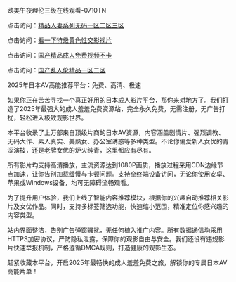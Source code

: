 欧美午夜理伦三级在线观看-0710TN 

点击访问：<a href="https://heiliao2dmwwy.pages.dev">精品人妻系列无码一区二区三区</a>

点击访问：<a href="https://heiliaoll4qsx.pages.dev">看一下特级黄色性交影视片</a>

点击访问：<a href="https://heiliaowt0d7p.pages.dev">国产精品成人免费视频不卡</a>

点击访问：<a href="https://heiliaoxwd5i8.pages.dev">国产乱人伦精品一区二区</a>   

2025年日本AV高能推荐平台：免费、高清、极速

如果你正在苦苦寻找一个真正好用的日本成人影片平台，那你来对地方了。我们打造了2025年最强大的成人羞羞免费资源站，完全永久免费，无需注册，无广告打扰，轻松进入极致观影世界。

本平台收录了上万部来自顶级片商的日本AV资源，内容涵盖剧情片、强烈调教、无码大作、素人真实、美熟女、办公室诱惑等多种类型。不论你偏爱新人女优的青涩演技，还是老牌女优的炉火纯青，这里都应有尽有。

所有影片均支持高清播放，主流资源达到1080P画质，播放过程采用CDN边缘节点加速，让你告别加载缓慢与卡顿问题。支持全终端设备访问，无论你使用安卓、苹果或Windows设备，均可无障碍流畅观看。

为了提升用户体验，我们上线了智能内容推荐模块，根据你的兴趣自动推荐相关影片及女优作品。同时，支持多标签筛选功能，快速缩小范围，精准定位你感兴趣的内容类型。

站内界面整洁，告别广告弹窗骚扰，无任何植入推广内容。所有数据通信均采用HTTPS加密协议，严防隐私泄露，保障你的观影自由与安全。我们还设有违规影片快速举报机制，严格遵循DMCA规则，打造健康的观影生态。

赶紧收藏本平台，开启2025年最畅快的成人羞羞免费之旅，解锁你的专属日本AV高能片单！

<span style="display:none;">[Canonical link]  (  ）</span> 
